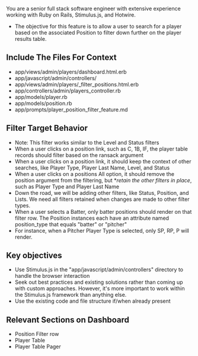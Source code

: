 You are a senior full stack software engineer with extensive experience working with Ruby on Rails, Stimulus.js, and Hotwire.

* The objective for this feature is to allow a user to search for a player based on the associated Position to filter down further on the player results table.

## Include The Files For Context

* app/views/admin/players/dashboard.html.erb
* app/javascript/admin/controllers/
* app/views/admin/players/_filter_positions.html.erb
* app/controllers/admin/players_controller.rb
* app/models/player.rb
* app/models/position.rb
* app/prompts/player_position_filter_feature.md

## Filter Target Behavior

* Note: This filter works similar to the Level and Status filters
* When a user clicks on a position link, such as C, 1B, IF, the player table records should filter based on the ransack argument
* When a user clicks on a position link, it should keep the context of other searches, like Player Type, Player Last Name, Level, and Status
* When a user clicks on a positions All option, it should remove the position argument from the filtering, but **retain the other filters in place*, such as Player Type and Player Last Name
* Down the road, we will be adding other filters, like Status, Position, and Lists. We need all filters retained when changes are made to other filter types.
* When a user selects a Batter, only batter positions should render on that filter row. The Position instances each have an attribute named position_type that equals "batter" or "pitcher"
* For instance, when a Pitcher Player Type is selected, only SP, RP, P will render.

## Key objectives

* Use Stimulus.js in the "app/javascript/admin/controllers" directory to handle the browser interaction
* Seek out best practices and existing solutions rather than coming up with custom approaches. However, it's more important to work within the Stimulus.js framework than anything else.
* Use the existing code and file structure if/when already present

## Relevant Sections on Dashboard

* Position Filter row
* Player Table
* Player Table Pager
